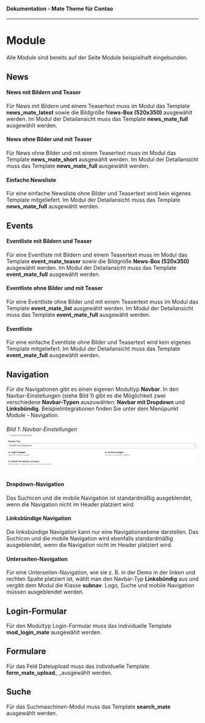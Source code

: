 #### Dokumentation - Mate Theme für Contao

---

# Module

Alle Module sind bereits auf der Seite Module beispielhaft eingebunden.

## News

#### **News mit Bildern und Teaser**

Für News mit Bildern und einem Teasertext muss im Modul das Template **news\_mate\_latest** sowie die Bildgröße N**ews-Box \(520x350\)** ausgewählt werden. Im Modul der Detailansicht muss das Template **news\_mate\_full** ausgewählt werden.

#### **News ohne Bilder und mit Teaser**

Für News ohne Bilder und mit einem Teasertext muss im Modul das Template **news\_mate\_short** ausgewählt werden. Im Modul der Detailansicht muss das Template **news\_mate\_full** ausgewählt werden.

#### **Einfache Newsliste**

Für eine einfache Newsliste ohne Bilder und Teasertext wird kein eigenes Template mitgeliefert. Im Modul der Detailansicht muss das Template **news\_mate\_full** ausgewählt werden.

## Events

#### **Eventliste mit Bildern und Teaser**

Für eine Eventliste mit Bildern und einem Teasertext muss im Modul das Template **event\_mate\_teaser** sowie die Bildgröße **News-Box \(520x350\)** ausgewählt werden. Im Modul der Detailansicht muss das Template **event\_mate\_full** ausgewählt werden.

#### **Eventliste ohne Bilder und mit Teaser**

Für eine Eventliste ohne Bilder und mit einem Teasertext muss im Modul das Template **event\_mate\_list** ausgewählt werden. Im Modul der Detailansicht muss das Template **event\_mate\_full** ausgewählt werden.

#### **Eventliste**

Für eine einfache Eventliste ohne Bilder und Teasertext wird kein eigenes Template mitgeliefert. Im Modul der Detailansicht muss das Template **event\_mate\_full** ausgewählt werden.

## Navigation

Für die Navigationen gibt es einen eigenen Modultyp **Navbar**. In den Navbar-Einstellungen \(siehe Bild 1\) gibt es die Möglichkeit zwei verschiedene **Navbar-Typen** auszuwählen: **Navbar mit Dropdown** und **Linksbündig**. Beispielintegrationen finden Sie unter dem Menüpunkt Module - Navigation.

###### Bild 1: Navbar-Einstellungen![](/mate-theme/images/navbar.png)

#### **Dropdown-Navigation**

Das Suchicon und die mobile Navigation ist standardmäßig ausgeblendet, wenn die Navigation nicht im Header platziert wird.

#### **Linksbündige Navigation**

Die linksbündige Navigation kann nur eine Navigationsebene darstellen. Das Suchicon und die mobile Navigation wird ebenfalls standardmäßig ausgeblendet, wenn die Navigation nicht im Header platziert wird.

#### **Unterseiten-Navigation**

Für eine Unterseiten-Navigation, wie sie z. B. in der Demo in der linken und rechten Spalte platziert ist, wählt man den Navbar-Typ **Linksbündig** aus und vergibt dem Modul die Klasse **subnav**. Logo, Suche und mobile Navigation müssen ausgeblendet werden.

## Login-Formular

Für den Modultyp Login-Formular muss das individuelle Template **mod\_login\_mate** ausgewählt werden.

## Formulare

Für das Feld Dateiupload muss das individuelle Template **form\_mate\_upload**\_ \_ausgewählt werden.

## Suche

Für das Suchmaschinen-Modul muss das Template **search\_mate** ausgewählt werden.

